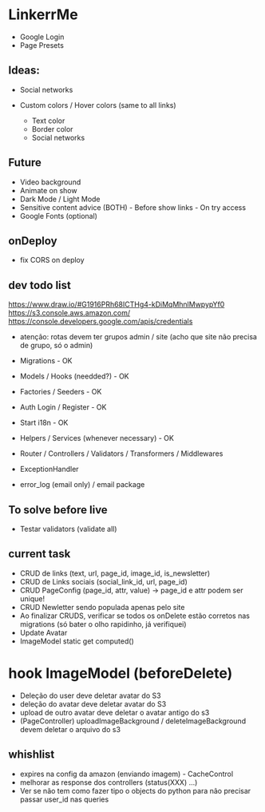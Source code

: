 # LinkerrMe

-   Google Login
-   Page Presets

## Ideas:

-   Social networks

*   Custom colors / Hover colors (same to all links)

    -   Text color
    -   Border color
    -   Social networks

## Future

-   Video background
-   Animate on show
-   Dark Mode / Light Mode
-   Sensitive content advice (BOTH) - Before show links - On try access
-   Google Fonts (optional)

## onDeploy

-   fix CORS on deploy

## dev todo list

https://www.draw.io/#G1916PRh68ICTHg4-kDiMqMhnlMwpypYf0
https://s3.console.aws.amazon.com/
https://console.developers.google.com/apis/credentials

-   atenção: rotas devem ter grupos admin / site (acho que site não precisa de grupo, só o admin)

-   Migrations - OK
-   Models / Hooks (needded?) - OK
-   Factories / Seeders - OK
-   Auth Login / Register - OK
-   Start i18n - OK
-   Helpers / Services (whenever necessary) - OK

-   Router / Controllers / Validators / Transformers / Middlewares
-   ExceptionHandler
-   error_log (email only) / email package

## To solve before live

-   Testar validators (validate all)

## current task

-   CRUD de links (text, url, page_id, image_id, is_newsletter)
-   CRUD de Links sociais (social_link_id, url, page_id)
-   CRUD PageConfig (page_id, attr, value) -> page_id e attr podem ser unique!
-   CRUD Newletter sendo populada apenas pelo site
-   Ao finalizar CRUDS, verificar se todos os onDelete estão corretos nas migrations (só bater o olho rapidinho, já verifiquei)
-   Update Avatar
-   ImageModel static get computed()

# hook ImageModel (beforeDelete)

-   Deleção do user deve deletar avatar do S3
-   deleção do avatar deve deletar avatar do S3
-   upload de outro avatar deve deletar o avatar antigo do s3
-   (PageController) uploadImageBackground / deleteImageBackground devem deletar o arquivo do s3

## whishlist

-   expires na config da amazon (enviando imagem) - CacheControl
-   melhorar as response dos controllers (status(XXX) ...)
-   Ver se não tem como fazer tipo o objects do python para não precisar passar user_id nas queries
